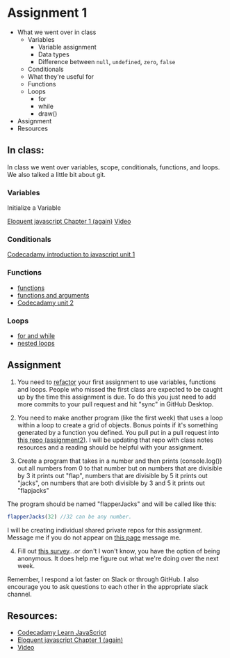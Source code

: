 # Assignment 1
- What we went over in class
  - Variables
    - Variable assignment
    - Data types
    - Difference between `null`, `undefined`, `zero`, `false`
  - Conditionals
  - What they're useful for
  - Functions
  - Loops
    - for
    - while
    - draw()
- Assignment
- Resources

## In class:
In class we went over variables, scope, conditionals, functions, and loops. We also talked a little bit about git.

### Variables
Initialize a Variable

[Eloquent javascript Chapter 1 (again)](http://eloquentjavascript.net/01_values.html#p_X4IS2nLCLI)
[Video](https://youtu.be/Bn_B3T_Vbxs?list=PLRqwX-V7Uu6Zy51Q-x9tMWIv9cueOFTFA&t=151)

### Conditionals

[Codecadamy introduction to javascript unit 1](https://www.codecademy.com/learn/javascript)

### Functions
- [functions](https://www.youtube.com/watch?v=wRHAitGzBrg&index=16&list=PLRqwX-V7Uu6Zy51Q-x9tMWIv9cueOFTFA)
- [functions and arguments](https://www.youtube.com/watch?v=zkc417YapfE&index=17&list=PLRqwX-V7Uu6Zy51Q-x9tMWIv9cueOFTFA)
- [Codecadamy unit 2](https://www.codecademy.com/courses/javascript-beginner-en-6LzGd/0/1?curriculum_id=506324b3a7dffd00020bf661)

### Loops
- [for and while](https://www.youtube.com/watch?v=cnRD9o6odjk&index=14&list=PLRqwX-V7Uu6Zy51Q-x9tMWIv9cueOFTFA)
- [nested loops](https://www.youtube.com/watch?v=1c1_TMdf8b8&index=15&list=PLRqwX-V7Uu6Zy51Q-x9tMWIv9cueOFTFA)

## Assignment
1. You need to [refactor](https://en.wikipedia.org/wiki/Code_refactoring) your first assignment to use variables, functions and loops. People who missed the first class are expected to be caught up by the time this assignment is due.
To do this you just need to add more commits to your pull request and hit "sync" in GitHub Desktop.

2. You need to make another program (like the first week) that uses a loop within a loop to create a grid of objects. Bonus points if it's something generated by a function you defined. You pull put in a pull request into [this repo (assignment2)](https://github.com/ArtG2260SpringTuesday2016/Assignment1). I will be updating that repo with class notes resources and a reading should be helpful with your assignment.

3. Create a program that takes in a number and then prints (console.log()) out all numbers from 0 to that number but on numbers that are divisible by 3 it prints out "flap", numbers that are divisible by 5 it prints out "jacks", on numbers that are both divisible by 3 and 5 it prints out "flapjacks"

The program should be named "flapperJacks" and will be called like this:

```javascript
flapperJacks(32) //32 can be any number.
```

I will be creating individual shared private repos for this assignment. Message me if you do not appear on [this page](https://github.com/orgs/ArtG2260SpringTuesday2016/people) message me.

4. Fill out [this survey](https://surveyplanet.com/56a06616823af13b2fdf727f)…or don't I won't know, you have the option of being anonymous. It does help me figure out what we're doing over the next week.

Remember, I respond a lot faster on Slack or through GitHub. I also encourage you to ask questions to each other in the appropriate slack channel.

## Resources:
- [Codecadamy Learn JavaScript](https://www.codecademy.com/learn/javascript)
- [Eloquent javascript Chapter 1 (again)](http://eloquentjavascript.net/01_values.html#p_X4IS2nLCLI)
- [Video](https://youtu.be/Bn_B3T_Vbxs?list=PLRqwX-V7Uu6Zy51Q-x9tMWIv9cueOFTFA&t=151)
